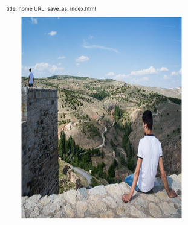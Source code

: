 title: home
URL:
save_as: index.html


<figure>
    <img src="/images/20140530_AA19581.jpg" width="800" height="534">
    <!-- <figcaption>landscapes that I see at the wrong time of the day</figcaption> -->
</figure>

<!-- <center>
    <img src="/images/20140528_AA19350.jpg" width="800" height="534">
    <figcaption>people and where they live</figcaption>
</center> -->

<!--
<center>
    <img src="/images/20150620_AA33254.jpg" width="800" height="534">
    <figcaption>my family because nothing else really matters.</figcaption>
</center>
 -->


<!--
## recent posts from the blog

<ul class="post-list">
{% for post in site.posts limit:10 %}
  <li><article><a href="{{ site.url }}{{ post.url }}">{{ post.title }} <span class="entry-date"><time datetime="{{ post.date | date_to_xmlschema }}">{{ post.date | date: "%B %d, %Y" }}</time></span></a></article></li>
{% endfor %}
</ul> -->

<!--
_For older stuff check out my [blog page](blog.html) where all my posts are in chronological order or the [tags page](tags.html) for something loosely ordered according to subject._ -->
